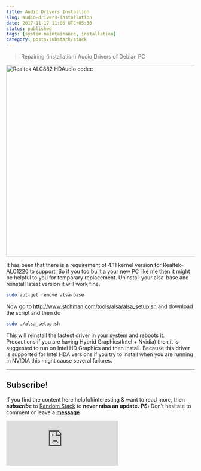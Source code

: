 ```yaml
---
title: Audio Drivers Installion
slug: audio-drivers-installation
date: 2017-11-17 11:06 UTC+05:30
status: published
tags: [system-maintainance, installation]
category: posts/substack/stack
---
```


> Repairing (installation) Audio Drivers of Debian PC

<a title="Futase_tdkr, Public domain, via Wikimedia Commons" href="https://commons.wikimedia.org/wiki/File:Realtek_ALC882_HDAudio_codec.jpg"><img width="512" alt="Realtek ALC882 HDAudio codec" src="https://upload.wikimedia.org/wikipedia/commons/thumb/3/35/Realtek_ALC882_HDAudio_codec.jpg/512px-Realtek_ALC882_HDAudio_codec.jpg"></a>

It has been that there is a requirement of 4.11 kernel version for Realtek-ALC1220 to support. So if you too built a your new PC like me then it might be helpful to you for temporary replacement. Uninstall your alsa-base and reinstall latest version it will work fine.

```sh
sudo apt-get remove alsa-base
```

Now go to http://www.stchman.com/tools/alsa/alsa_setup.sh and download the script and then do

```sh
sudo ./alsa_setup.sh
```

This will reinstall the lastest driver in your system and reboots it.
 Precautions if you are having Hybrid Graphics(Intel + Nvidia) then it is suggested to run on Intel HD Graphics and then install. Because this driver is supported for Intel HDA versions if you try to install when you are running in NVIDIA this might cause several failures.


---
## Subscribe!
If you find the content here helpful/interesting & want to read more, then _**subscribe**_ to [Random Stack](https://randomstack8.substack.com/) to **never miss an update.**
**PS:** Don’t hesitate to comment or leave a **[message](https://twitter.com/randomdots8)**
<div class="row">
	<iframe src="https://randomstack8.substack.com/embed" max-width="480" height="120" frameborder="0" scrolling="no" class="centred"></iframe>
	<br>
</div>